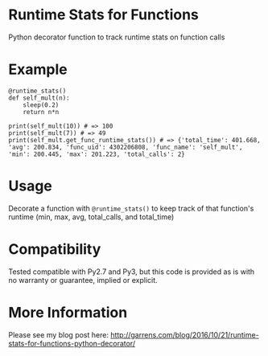 # Runtime Stats for Functions
Python decorator function to track runtime stats on function calls

# Example
```
@runtime_stats()
def self_mult(n):
    sleep(0.2)
    return n*n

print(self_mult(10)) # => 100
print(self_mult(7)) # => 49
print(self_mult.get_func_runtime_stats()) # => {'total_time': 401.668, 'avg': 200.834, 'func_uid': 4302206808, 'func_name': 'self_mult', 'min': 200.445, 'max': 201.223, 'total_calls': 2}
```

# Usage
Decorate a function with `@runtime_stats()` to keep track of that function's runtime (min, max, avg, total_calls, and total_time)

# Compatibility
Tested compatible with Py2.7 and Py3, but this code is provided as is with no warranty or guarantee, implied or explicit.

# More Information
Please see my blog post here: http://garrens.com/blog/2016/10/21/runtime-stats-for-functions-python-decorator/
